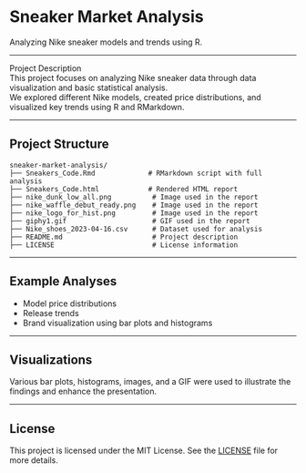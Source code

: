 # Sneaker Market Analysis

Analyzing Nike sneaker models and trends using R.

---

Project Description  
This project focuses on analyzing Nike sneaker data through data visualization and basic statistical analysis.  
We explored different Nike models, created price distributions, and visualized key trends using R and RMarkdown.

---

## Project Structure

```
sneaker-market-analysis/
├── Sneakers_Code.Rmd             # RMarkdown script with full analysis
├── Sneakers_Code.html            # Rendered HTML report
├── nike_dunk_low_all.png          # Image used in the report
├── nike_waffle_debut_ready.png    # Image used in the report
├── nike_logo_for_hist.png         # Image used in the report
├── giphy1.gif                     # GIF used in the report
├── Nike_shoes_2023-04-16.csv      # Dataset used for analysis
├── README.md                      # Project description
├── LICENSE                        # License information
```
---

## Example Analyses
- Model price distributions
- Release trends
- Brand visualization using bar plots and histograms

---

## Visualizations
Various bar plots, histograms, images, and a GIF were used to illustrate the findings and enhance the presentation.

---

## License
This project is licensed under the MIT License.
See the [LICENSE](LICENSE) file for more details.

